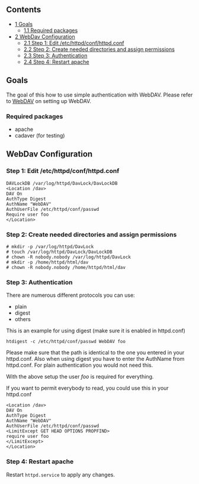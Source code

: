 ## Contents

*   [1 Goals](#Goals)
    *   [1.1 Required packages](#Required_packages)
*   [2 WebDav Configuration](#WebDav_Configuration)
    *   [2.1 Step 1: Edit /etc/httpd/conf/httpd.conf](#Step_1:_Edit_.2Fetc.2Fhttpd.2Fconf.2Fhttpd.conf)
    *   [2.2 Step 2: Create needed directories and assign permissions](#Step_2:_Create_needed_directories_and_assign_permissions)
    *   [2.3 Step 3: Authentication](#Step_3:_Authentication)
    *   [2.4 Step 4: Restart apache](#Step_4:_Restart_apache)

## Goals

The goal of this how to use simple authentication with WebDAV. Please refer to [WebDAV](/index.php/WebDAV "WebDAV") on setting up WebDAV.

### Required packages

*   apache
*   cadaver (for testing)

## WebDav Configuration

### Step 1: Edit /etc/httpd/conf/httpd.conf

```
DAVLockDB /var/log/httpd/DavLock/DavLockDB
<Location /dav>
DAV On
AuthType Digest
AuthName "WebDAV"
AuthUserFile /etc/httpd/conf/passwd
Require user foo
</Location>

```

### Step 2: Create needed directories and assign permissions

```
# mkdir -p /var/log/httpd/DavLock
# touch /var/log/httpd/DavLock/DavLockDB
# chown -R nobody.nobody /var/log/httpd/DavLock
# mkdir -p /home/httpd/html/dav
# chown -R nobody.nobody /home/httpd/html/dav

```

### Step 3: Authentication

There are numerous different protocols you can use:

*   plain
*   digest
*   others

This is an example for using digest (make sure it is enabled in httpd.conf)

 `htdigest -c /etc/httpd/conf/passwd WebDAV foo` 

Please make sure that the path is identical to the one you entered in your httpd.conf. Also when using digest you have to enter the AuthName from httpd.conf. For plain authentication you would not need this.

With the above setup the user *foo* is required for everything.

If you want to permit everybody to read, you could use this in your httpd.conf

```
<Location /dav>
DAV On
AuthType Digest
AuthName "WebDAV"
AuthUserFile /etc/httpd/conf/passwd
<LimitExcept GET HEAD OPTIONS PROPFIND>
require user foo
</LimitExcept>
</Location>

```

### Step 4: Restart apache

Restart `httpd.service` to apply any changes.